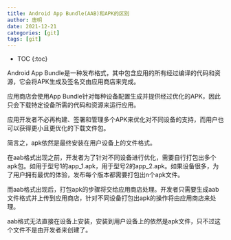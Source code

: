 ```yaml
---
title: Android App Bundle(AAB)和APK的区别
author: 唐明
date: 2021-12-21
categories: [git]
tags: [git]
---
```

* TOC
{:toc}

Android App Bundle是一种发布格式，其中包含应用的所有经过编译的代码和资源，它会将APK生成及签名交由应用商店来完成。

<!--以上为摘要内容-->

应用商店会使用App Bundle针对每种设备配置生成并提供经过优化的APK，因此只会下载特定设备所需的代码和资源来运行应用。

应用开发者不必再构建、签署和管理多个APK来优化对不同设备的支持，而用户也可以获得更小且更优化的下载文件包。

简言之，apk依然是最终安装在用户设备上的文件格式。

在aab格式出现之前，开发者为了针对不同设备进行优化，需要自行打包出多个apk包。如用于型号1的app_1.apk，用于型号2的app_2.apk。如果设备很多，为了用户拥有最优的体验，发布每个版本都需要打包出n个apk文件。

而aab格式出现后，打包apk的步骤将交给应用商店处理。开发者只需要生成aab文件格式并上传到应用商店，针对不同设备打包出apk的操作将由应用商店来处理。

aab格式无法直接在设备上安装，安装到用户设备上的依然是apk文件，只不过这个文件不是由开发者来创建了。